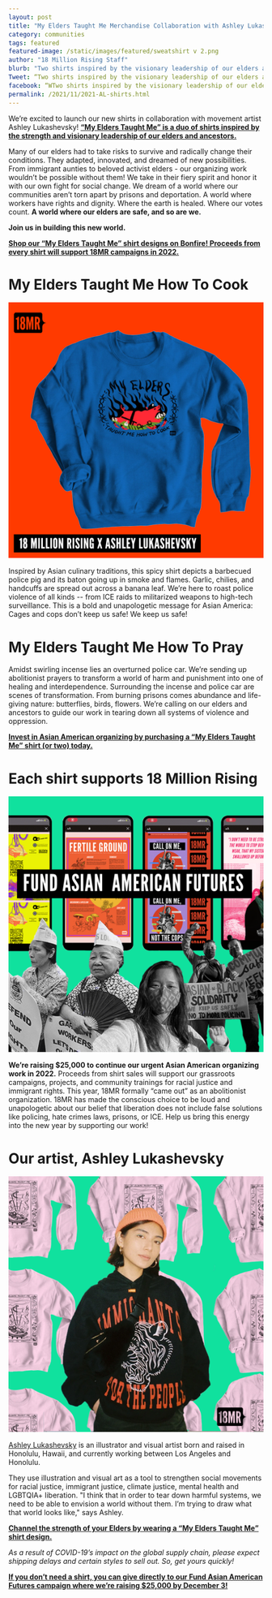 ```yaml
---
layout: post
title: "My Elders Taught Me Merchandise Collaboration with Ashley Lukashevsky"
category: communities
tags: featured
featured-image: /static/images/featured/sweatshirt v 2.png
author: "18 Million Rising Staff"
blurb: "Two shirts inspired by the visionary leadership of our elders and ancestors."
Tweet: “Two shirts inspired by the visionary leadership of our elders and ancestors.”
facebook: “WTwo shirts inspired by the visionary leadership of our elders and ancestors.”
permalink: /2021/11/2021-AL-shirts.html
---
```



We’re excited to launch our new shirts in collaboration with movement artist Ashley Lukashevsky! **[“My Elders Taught Me” is a duo of shirts inspired by the strength and visionary leadership of our elders and ancestors.](https://www.bonfire.com/store/18-million-rising/)**

Many of our elders had to take risks to survive and radically change their conditions. They adapted, innovated, and dreamed of new possibilities. From immigrant aunties to beloved activist elders - our organizing work wouldn’t be possible without them!
We take in their fiery spirit and honor it with our own fight for social change. We dream of a world where our communities aren’t torn apart by prisons and deportation. A world where workers have rights and dignity. Where the earth is healed. Where our votes count. **A world where our elders are safe, and so are we.**

**Join us in building this new world.**

**[Shop our “My Elders Taught Me” shirt designs on Bonfire! Proceeds from every shirt will support 18MR campaigns in 2022.](https://www.bonfire.com/store/18-million-rising/)**

<h1>My Elders Taught Me How To Cook</h1>

<a href="https://www.bonfire.com/store/18-million-rising/"><img src= "/static/images/featured/sweatshirt 1_.png"></a>

Inspired by Asian culinary traditions, this spicy shirt depicts a barbecued police pig and its baton going up in smoke and flames.
Garlic, chilies, and handcuffs are spread out across a banana leaf. We’re here to roast police violence of all kinds -- from ICE raids to militarized weapons to high-tech surveillance.
This is a bold and unapologetic message for Asian America: Cages and cops don’t keep us safe! We keep us safe!


<h1>My Elders Taught Me How To Pray</h1>
Amidst swirling incense lies an overturned police car. We’re sending up abolitionist prayers to transform a world of harm and punishment into one of healing and interdependence.
Surrounding the incense and police car are scenes of transformation. From burning prisons comes abundance and life-giving nature: butterflies, birds, flowers. We’re calling on our elders and ancestors to guide our work in tearing down all systems of violence and oppression. 

**[Invest in Asian American organizing by purchasing a “My Elders Taught Me” shirt (or two) today.](https://www.bonfire.com/store/18-million-rising/)**

<h1>Each shirt supports 18 Million Rising</h1>

<a href="https://www.bonfire.com/store/18-million-rising/"><img src= "/static/images/featured/general fundraiser green ig.png"></a>

**We’re raising $25,000 to continue our urgent Asian American organizing work in 2022.** Proceeds from shirt sales will support our grassroots campaigns, projects, and community trainings for racial justice and immigrant rights. 
This year, 18MR formally “came out” as an abolitionist organization. 18MR has made the conscious choice to be loud and unapologetic about our belief that liberation does not include false solutions like policing, hate crimes laws, prisons, or ICE. Help us bring this energy into the new year by supporting our work!

<h1>Our artist, Ashley Lukashevsky</h1>

<a href="https://www.bonfire.com/store/18-million-rising/"><img src= '/static/images/featured/artist.png'></a> 

[Ashley Lukashevsky](http://www.ashleylukashevsky.com/) is an illustrator and visual artist born and raised in Honolulu, Hawaii, and currently working between Los Angeles and Honolulu.

They use illustration and visual art as a tool to strengthen social movements for racial justice, immigrant justice, climate justice, mental health and LGBTQIA+ liberation. "I think that in order to tear down harmful systems, we need to be able to envision a world without them. I’m trying to draw what that world looks like," says Ashley.

**[Channel the strength of your Elders by wearing a “My Elders Taught Me” shirt design.](https://www.bonfire.com/store/18-million-rising/)**

<i>As a result of COVID-19’s impact on the global supply chain, please expect shipping delays and certain styles to sell out. So, get yours quickly!</i>

<b>[If you don’t need a shirt, you can give directly to our Fund Asian American Futures campaign where we’re raising $25,000 by December 3!](https://action.18mr.org/fund-asian-futures/)</b>

